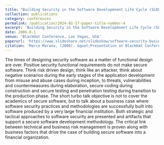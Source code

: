 ```yaml
---
title: "Building Security in the Software Developmnent Life Cycle (SLDC), a business case"
collection: publications
category: conferences
permalink: /publication/2024-02-17-paper-title-number-4
excerpt: 'Building Security in the Software Developmnent Life Cycle (SLDC), a business case'
date: 2006-8-1
venue: 'BlackHat Conference, Las Vegas, USA'
paperurl: 'https://www.slideshare.net/slideshow/software-security-business-case-presentation/792545'
citation: 'Marco Morana, (2006). &quot;Presentation at BlackHat Conference, Las Vegas, USA &quot; <i>Turbo Talks</i>. 1(3).'
---
```


The times of designing security software as a matter of functional design are over. Positive security functional requirements do not make secure software. Think risk driven design, think like an attacker, think about negative scenarios during the early stages of the application development from misuse and abuse cases during inception, to threats, vulnerabilities and countermeasures during elaboration, secure coding during construction and secure testing and penetration testing during transition to the production phase. The short turbo talk objective is not to cover the academics of secure software, but to talk about a business case where software security practices and methodologies are successfully built into software produced by a very large financial institution. Both strategic and tactical approaches to software security are presented and artifacts that support a secure software development methodology. The critical link between technical and business risk management is proven along with business factors that drive the case of building secure software into a financial organization.
